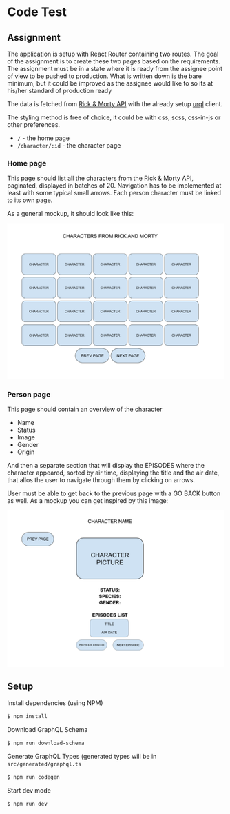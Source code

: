 # Code Test

## Assignment

The application is setup with React Router containing two routes. The goal of
the assignment is to create these two pages based on the requirements. The assignment must be in a state where it is ready
from the assignee point of view to be pushed to production. What is written down is the bare minimum, but it could be improved
as the assignee would like to so its at his/her standard of production ready

The data is fetched from
[Rick & Morty API](https://rickandmortyapi.com/documentation/#graphql)
with the already setup [urql](https://formidable.com/open-source/urql/) client.

The styling method is free of choice, it could be with css, scss, css-in-js or
other preferences.

- `/` - the home page
- `/character/:id` - the character page

### Home page

This page should list all the characters from the Rick & Morty API, paginated, displayed in batches of 20. Navigation has
to be implemented at least with some typical small arrows. Each person character must be linked to its own page.

As a general mockup, it should look like this:

![HomePage.png](./docs/HomePage.png)

### Person page

This page should contain an overview of the character

- Name
- Status
- Image
- Gender
- Origin

And then a separate section that will display the EPISODES where the character appeared,
sorted by air time, displaying the title and the air date, that allos the user to navigate through
them by clicking on arrows.

User must be able to get back to the previous page with a GO BACK button as well. As a mockup 
you can get inspired by this image:

![Character Page.png](./docs/CharacterPage.png)

## Setup

Install dependencies (using NPM)

```bash
$ npm install
```

Download GraphQL Schema

```bash
$ npm run download-schema
```

Generate GraphQL Types (generated types will be in `src/generated/graphql.ts`

```bash
$ npm run codegen
```

Start dev mode

```bash
$ npm run dev
```
